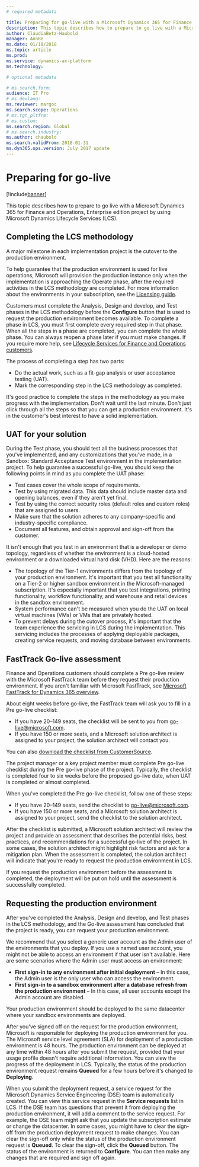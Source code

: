 ```yaml
---
# required metadata

title: Preparing for go-live with a Microsoft Dynamics 365 for Finance and Operations, Enterprise edition project 
description: This topic describes how to prepare to go live with a Microsoft Dynamics 365 for Finance and Operations, Enterprise edition project by using Microsoft Dynamics Lifecycle Services (LCS).
author: ClaudiaBetz-Haubold
manager: AnnBe
ms.date: 01/18/2018
ms.topic: article
ms.prod: 
ms.service: dynamics-ax-platform
ms.technology: 

# optional metadata

# ms.search.form:  
audience: IT Pro
# ms.devlang: 
ms.reviewer: margoc
ms.search.scope: Operations
# ms.tgt_pltfrm: 
# ms.custom: 
ms.search.region: Global
# ms.search.industry: 
ms.author: chaubold
ms.search.validFrom: 2018-01-31
ms.dyn365.ops.version: July 2017 update
---
```


# Preparing for go-live

[!include[banner](../includes/banner.md)]

This topic describes how to prepare to go live with a Microsoft Dynamics 365 for Finance and Operations, Enterprise edition project by using Microsoft Dynamics Lifecycle Services (LCS).

## Completing the LCS methodology

A major milestone in each implementation project is the cutover to the production environment.

To help guarantee that the production environment is used for live operations, Microsoft will provision the production instance only when the implementation is approaching the Operate phase, after the required activities in the LCS methodology are completed. For more information about the environments in your subscription, see the [Licensing guide](https://query.prod.cms.rt.microsoft.com/cms/api/am/binary/RE1CkHI).

Customers must complete the Analysis, Design and develop, and Test phases in the LCS methodology before the **Configure** button that is used to request the production environment becomes available. To complete a phase in LCS, you must first complete every required step in that phase. When all the steps in a phase are completed, you can complete the whole phase. You can always reopen a phase later if you must make changes. If you require more help, see [Lifecycle Services for Finance and Operations customers](../../dev-itpro/lifecycle-services/lcs-works-lcs.md).

The process of completing a step has two parts:

- Do the actual work, such as a fit-gap analysis or user acceptance testing (UAT).
- Mark the corresponding step in the LCS methodology as completed.

It's good practice to complete the steps in the methodology as you make progress with the implementation. Don't wait until the last minute. Don't just click through all the steps so that you can get a production environment. It's in the customer's best interest to have a solid implementation.

## UAT for your solution

During the Test phase, you should test all the business processes that you've implemented, and any customizations that you've made, in a Sandbox: Standard Acceptance Test environment in the implementation project. To help guarantee a successful go-live, you should keep the following points in mind as you complete the UAT phase:

- Test cases cover the whole scope of requirements.
- Test by using migrated data. This data should include master data and opening balances, even if they aren't yet final.
- Test by using the correct security roles (default roles and custom roles) that are assigned to users.
- Make sure that the solution adheres to any company-specific and industry-specific compliance.
- Document all features, and obtain approval and sign-off from the customer.

It isn't enough that you test in an environment that is a developer or demo topology, regardless of whether the environment is a cloud-hosted environment or a downloaded virtual hard disk (VHD). Here are the reasons:

- The topology of the Tier-1 environments differs from the topology of your production environment. It's important that you test all functionality on a Tier-2 or higher sandbox environment in the Microsoft-managed subscription. It's especially important that you test integrations, printing functionality, workflow functionality, and warehouse and retail devices in the sandbox environment.
- System performance can't be measured when you do the UAT on local virtual machines (VMs) or VMs that are privately hosted.
- To prevent delays during the cutover process, it's important that the team experience the servicing in LCS during the implementation. This servicing includes the processes of applying deployable packages, creating service requests, and moving database between environments.

## FastTrack Go-live assessment

Finance and Operations customers should complete a Pre go-live review with the Microsoft FastTrack team before they request their production environment. If you aren't familiar with Microsoft FastTrack, see [Microsoft FastTrack for Dynamics 365 overview](../get-started/fasttrack-dynamics-365-overview.md).

About eight weeks before go-live, the FastTrack team will ask you to fill in a Pre go-live checklist:

- If you have 20–149 seats, the checklist will be sent to you from <go-live@microsoft.com>.
- If you have 150 or more seats, and a Microsoft solution architect is assigned to your project, the solution architect will contact you.

You can also [download the checklist from CustomerSource](https://mbs.microsoft.com/customersource/Global/365Enterprise/learning/documentation/installation-setup-guides/fasttrack-checklist-fin-and-ops).

The project manager or a key project member must complete Pre go-live checklist during the Pre go-live phase of the project. Typically, the checklist is completed four to six weeks before the proposed go-live date, when UAT is completed or almost completed.

When you've completed the Pre go-live checklist, follow one of these steps:

- If you have 20–149 seats, send the checklist to <go-live@microsoft.com>.
- If you have 150 or more seats, and a Microsoft solution architect is assigned to your project, send the checklist to the solution architect.

After the checklist is submitted, a Microsoft solution architect will review the project and provide an assessment that describes the potential risks, best practices, and recommendations for a successful go-live of the project. In some cases, the solution architect might highlight risk factors and ask for a mitigation plan. When the assessment is completed, the solution architect will indicate that you're ready to request the production environment in LCS.

If you request the production environment before the assessment is completed, the deployment will be put on hold until the assessment is successfully completed.

## Requesting the production environment

After you've completed the Analysis, Design and develop, and Test phases in the LCS methodology, and the Go-live assessment has concluded that the project is ready, you can request your production environment.

We recommend that you select a generic user account as the Admin user of the environments that you deploy. If you use a named user account, you might not be able to access an environment if that user isn't available. Here are some scenarios where the Admin user must access an environment:

- **First sign-in to any environment after initial deployment** – In this case, the Admin user is the only user who can access the environment.
- **First sign-in to a sandbox environment after a database refresh from the production environment** – In this case, all user accounts except the Admin account are disabled.

Your production environment should be deployed to the same datacenter where your sandbox environments are deployed.

After you've signed off on the request for the production environment, Microsoft is responsible for deploying the production environment for you. The Microsoft service level agreement (SLA) for deployment of a production environment is 48 hours. The production environment can be deployed at any time within 48 hours after you submit the request, provided that your usage profile doesn't require additional information. You can view the progress of the deployment in LCS. Typically, the status of the production environment request remains **Queued** for a few hours before it's changed to **Deploying**.

When you submit the deployment request, a service request for the Microsoft Dynamics Service Engineering (DSE) team is automatically created. You can view this service request in the **Service requests** list in LCS. If the DSE team has questions that prevent it from deploying the production environment, it will add a comment to the service request. For example, the DSE team might ask that you update the subscription estimate or change the datacenter. In some cases, you might have to clear the sign-off from the production deployment request to make changes. You can clear the sign-off only while the status of the production environment request is **Queued**. To clear the sign-off, click the **Queued** button. The status of the environment is returned to **Configure**. You can then make any changes that are required and sign off again.
